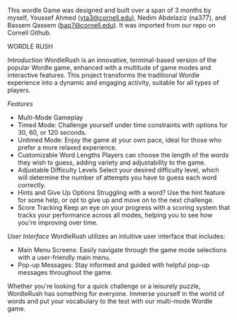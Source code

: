 This wordle Game was designed and built over a span of 3 months by myself, Youssef Ahmed (yta3@cornell.edu), Nedim Abdelaziz (na377), and Bassem Qassem (baq7@cornell.edu). It was imported from our repo on Cornell Github.

WORDLE RUSH

*Introduction*
WordleRush is an innovative, terminal-based version of the popular Wordle game, enhanced with a multitude of game modes and interactive features. This project transforms the traditional Wordle experience into a dynamic and engaging activity, suitable for all types of players.

*Features*
- Multi-Mode Gameplay
- Timed Mode:
  Challenge yourself under time constraints with options for 30, 60, or 120 seconds.
- Untimed Mode:
  Enjoy the game at your own pace, ideal for those who prefer a more relaxed experience.
- Customizable Word Lengths
  Players can choose the length of the words they wish to guess, adding variety and adjustability to the game.
- Adjustable Difficulty Levels
  Select your desired difficulty level, which will determine the number of attempts you have to guess each word correctly.
- Hints and Give Up Options
  Struggling with a word? Use the hint feature for some help, or opt to give up and move on to the next challenge.
- Score Tracking
  Keep an eye on your progress with a scoring system that tracks your performance across all modes, helping you to see how you're improving over time.

*User Interface*
WordleRush utilizes an intuitive user interface that includes:
  - Main Menu Screens: Easily navigate through the game mode selections with a user-friendly main menu.
  - Pop-up Messages: Stay informed and guided with helpful pop-up messages throughout the game.

Whether you're looking for a quick challenge or a leisurely puzzle, WordleRush has something for everyone. Immerse yourself in the world of words and put your vocabulary to the test with our multi-mode Wordle game.
